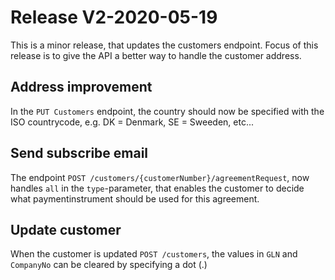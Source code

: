# Release V2-2020-05-19
This is a minor release, that updates the customers endpoint. Focus of this release is to give the API a better way to handle the customer address.
## Address improvement
In the `PUT Customers` endpoint, the country should now be specified with the ISO countrycode, e.g. DK = Denmark, SE = Sweeden, etc...

## Send subscribe email
The endpoint `POST /customers/{customerNumber}/agreementRequest`, now handles `all` in the `type`-parameter, that enables the customer to decide what paymentinstrument should be used for this agreement.

## Update customer
When the customer is updated `POST /customers`, the values in `GLN` and `CompanyNo` can be cleared by specifying a dot (.)
